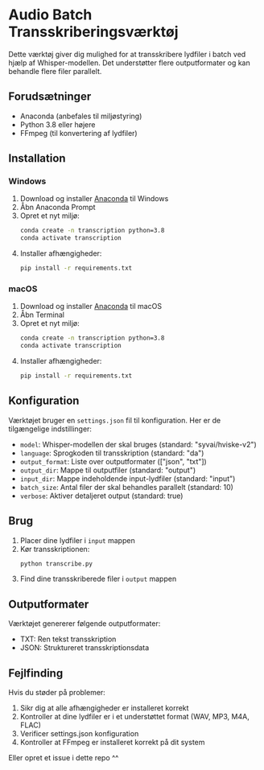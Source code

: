 # Audio Batch Transskriberingsværktøj

Dette værktøj giver dig mulighed for at transskribere lydfiler i batch ved hjælp af Whisper-modellen. Det understøtter flere outputformater og kan behandle flere filer parallelt.

## Forudsætninger

- Anaconda (anbefales til miljøstyring)
- Python 3.8 eller højere
- FFmpeg (til konvertering af lydfiler)

## Installation

### Windows
1. Download og installer [Anaconda](https://www.anaconda.com/download) til Windows
2. Åbn Anaconda Prompt
3. Opret et nyt miljø:
   ```bash
   conda create -n transcription python=3.8
   conda activate transcription
   ```
4. Installer afhængigheder:
   ```bash
   pip install -r requirements.txt
   ```

### macOS
1. Download og installer [Anaconda](https://www.anaconda.com/download) til macOS
2. Åbn Terminal
3. Opret et nyt miljø:
   ```bash
   conda create -n transcription python=3.8
   conda activate transcription
   ```
4. Installer afhængigheder:
   ```bash
   pip install -r requirements.txt
   ```

## Konfiguration

Værktøjet bruger en `settings.json` fil til konfiguration. Her er de tilgængelige indstillinger:

- `model`: Whisper-modellen der skal bruges (standard: "syvai/hviske-v2")
- `language`: Sprogkoden til transskription (standard: "da")
- `output_format`: Liste over outputformater (["json", "txt"])
- `output_dir`: Mappe til outputfiler (standard: "output")
- `input_dir`: Mappe indeholdende input-lydfiler (standard: "input")
- `batch_size`: Antal filer der skal behandles parallelt (standard: 10)
- `verbose`: Aktiver detaljeret output (standard: true)

## Brug

1. Placer dine lydfiler i `input` mappen
2. Kør transskriptionen:
   ```bash
   python transcribe.py
   ```
3. Find dine transskriberede filer i `output` mappen

## Outputformater

Værktøjet genererer følgende outputformater:
- TXT: Ren tekst transskription
- JSON: Struktureret transskriptionsdata

## Fejlfinding

Hvis du støder på problemer:
1. Sikr dig at alle afhængigheder er installeret korrekt
2. Kontroller at dine lydfiler er i et understøttet format (WAV, MP3, M4A, FLAC)
3. Verificer settings.json konfiguration 
4. Kontroller at FFmpeg er installeret korrekt på dit system

Eller opret et issue i dette repo ^^
